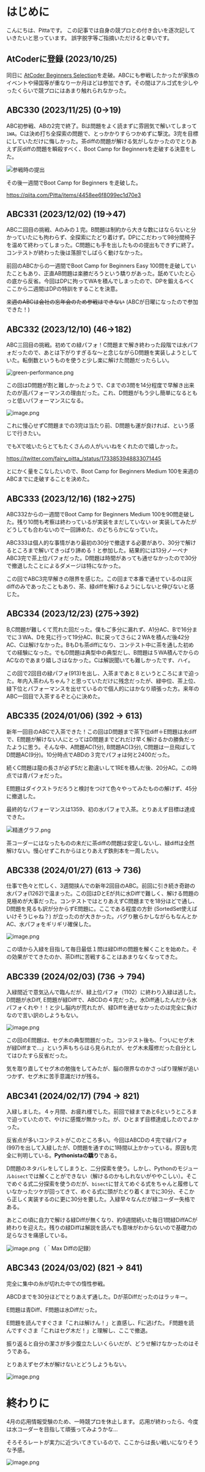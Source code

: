
# はじめに

こんにちは、Pittaです。
この記事では自身の競プロとの付き合いを逐次記していきたいと思っています。
誤字脱字等ご指摘いただけると幸いです。


## AtCoderに登録 (2023/10/25) 

同日に [AtCoder Beginners Selection](https://atcoder.jp/contests/abs)を走破。ABCにも参戦したかったが家族のイベントや帰国等が重なり一か月ほどは参加できず。その間はアルゴ式を少しやったくらいで競プロにはあまり触れられなかった。


## ABC330 (2023/11/25) (0→19)

ABC初参戦、ABの2完で終了。Bは問題をよく読まずに雰囲気で解いてしまって`1WA`。Cは決め打ち全探索の問題で、とっかかりすらつかめずに撃沈。3完を目標にしていただけに悔しかった。茶diffの問題が解ける気がしなかったのでとりあえず灰diffの問題を瞬殺すべく、Boot Camp for Beginnersを走破する決意をした。

![参戦時の提出](https://qiita-image-store.s3.ap-northeast-1.amazonaws.com/0/2611731/d7b2f0c7-0ab8-7608-89d2-534ebed19e76.png)


その後一週間でBoot Camp for Beginners を走破した。

https://qiita.com/Pitta/items/4458ee6f8099ec1d70e3

## ABC331 (2023/12/02) (19→47)

ABC二回目の挑戦、Aのみの１完。B問題は制約から大きな数にはならないと分かっていたにも拘わらず、全探索にたどり着けず。DPにこだわって98分間椅子を温めて終わってしまった。C問題にも手を出したものの提出もできずに終了。コンテストが終わった後は落胆でしばらく動けなかった。

前回のABCからの一週間でBoot Camp for Beginners Easy 100問を走破していたこともあり、正直AB問題は楽勝だろうという驕りがあった。舐めていたと心の底から反省。今回はDPに拘ってWAを積んでしまったので、DPを鍛えるべくここから二週間はDPの特訓をすることを決意。

~~来週のABCは会社の忘年会のため参戦はできない~~ (ABCが日曜になったので参加できた！)


## ABC332 (2023/12/10) (46→182)

ABC三回目の挑戦。初めての緑パフォ！C問題まで解き終わった段階では水パフォだったので、あとは下がりすぎるな～と念じながらD問題を実装しようとしていた。転倒数というものを使うと少し楽に解けた問題だったらしい。

![green-performance.png](https://qiita-image-store.s3.ap-northeast-1.amazonaws.com/0/2611731/a3a8eea8-c1c4-0428-8d84-8aad656c7c75.png)

この回はD問題が割と難しかったようで、Cまでの3問を14分程度で早解き出来たのが高パフォーマンスの理由だった。これ、D問題がもう少し簡単になるともっと低いパフォーマンスになる。

![image.png](https://qiita-image-store.s3.ap-northeast-1.amazonaws.com/0/2611731/3286d2db-bc70-3d17-076e-29abb060c677.png)


これに慢心せずC問題までの3完は当たり前、D問題も運が良ければ、という感じで行きたい。

でもXで呟いたらとてもたくさんの人がいいねをくれたので嬉しかった。

https://twitter.com/fairy_pitta_/status/1733853948833071445


とにかく量をこなしたいので、Boot Camp for Beginners Medium 100を来週のABCまでに走破することを決めた。



## ABC333 (2023/12/16) (182→275)

ABC332からの一週間でBoot Camp for Beginners Medium 100を90問走破した。残り10問も考察は終わっているが実装をまだしていない or 実装してみたがどうしても合わないので一回諦めた、のどちらかになっていた。

ABC333は個人的な事情があり最初の30分で撤退する必要があり、30分で解けるところまで解いてきっぱり諦める！と参加した。結果的には13分ノーペナABC3完で茶上位パフォだった。D問題は時間があっても通せなかったので30分で撤退したことによるダメージは特になかった。

この回でABC3完早解きの限界を感じた。この回まで本番で通せているのは灰diffのみであったこともあり、茶、緑diffを解けるようにしないと伸びないと感じた。


## ABC334 (2023/12/23) (275→392)

B,C問題が難しくて荒れた回だった。僕もご多分に漏れず、A1分AC、Bで16分までに３WA、Dを見に行って19分AC、Bに戻ってさらに２WAを積んだ後42分AC、Cは解けなかった。BもDも茶diffになり、コンテスト中に茶を通した初めての経験になった。でもD問題は典型中の典型だし、B問題は５WA積んでからのACなのであまり嬉しさはなかった。Cは解説聞いても難しかったです、ハイ。

この回で2回目の緑パフォ(913)を出し、入茶まであと８というところにまで迫った。年内入茶わんちゃん？と思っていただけに残念だったが、緑中位、茶上位、緑下位とパフォーマンスを出せているので個人的にはかなり頑張った方。来年のABC一回目で入茶するぞと心に決めた。

## ABC335 (2024/01/06) (392 → 613)

新年一回目のABCで入茶できた！この回はD問題まで茶下位diff＋E問題は水diffで、E問題が解けない人にとってはD問題までどれだけ早く解けるかの勝負だったように思う。そんな中、A問題AC(1分), B問題AC(3分), C問題は一旦飛ばしてD問題AC(9分)。10分時点でABDの３完でパフォは何と2400だった。

続くC問題は龍の長さが必ず5だと勘違いして1REを積んだ後、20分AC。この時点では青パフォだった。

E問題はダイクストラだろうと検討をつけて色々やってみたものの解けず、45分に撤退した。

最終的なパフォーマンスは1359、初の水パフォで入茶。とりあえず目標は達成できた。

![精進グラフ.png](https://qiita-image-store.s3.ap-northeast-1.amazonaws.com/0/2611731/d853f5e9-f651-8ff2-f1b5-d547a382b80f.png)

茶コーダーにはなったものの未だに茶diffの問題は安定しないし、緑diffは全然解けない。慢心せずこれからはとりあえず鉄則本を一周したい。

## ABC338 (2024/01/27) (613 → 736)

仕事で色々と忙しく、3週間挟んでの新年2回目のABC。前回に引き続き奇跡の水パフォ(1262)で温まった。この回はDとEが共に水Diffで難しく、解ける問題の見極めが大事だった。コンテストではとりあえずC問題までを18分ほどで通し、D問題を見るも訳が分からずE問題に。ここである程度の方針 (SortedSet使えばいけそうじゃね？) が立ったのが大きかった。バグり散らかしながらもなんとかAC、水パフォをギリギリ確保した。

![image.png](https://qiita-image-store.s3.ap-northeast-1.amazonaws.com/0/2611731/bf68d570-e8b2-f676-2874-7b3016ad24ef.png)


この頃から入緑を目指して毎日最低１問は緑Diffの問題を解くことを始めた。その効果がでてきたのか、茶Diffに苦戦することはあまりなくなってきた。

## ABC339 (2024/02/03) (736 → 794)

入緑間近で意気込んで臨んだが、緑上位パフォ（1102）に終わり入緑は逃した。D問題が水Diff, E問題が緑Diffで、ABCDの４完だった。水Diff通したんだから水パフォくれや！！と少し脳内が荒れたが、緑Diffを通せなかったのは完全に負けなので言い訳のしようもない。

![image.png](https://qiita-image-store.s3.ap-northeast-1.amazonaws.com/0/2611731/933bfa92-5896-a65a-d5a4-0629e6fa467b.png)



この回のE問題は、セグ木の典型問題だった。コンテスト後も、「ついにセグ木が緑Diffまで...」という声もちらほら見られたが、セグ木未履修だった自分としてはひたすら反省だった。

気を取り直してセグ木の勉強をしてみたが、脳の限界なのかさっぱり理解が追いつかず、セグ木に苦手意識だけが残る。

## ABC341 (2024/02/17) (794 → 821)

入緑しました。４ヶ月間、お疲れ様でした。前回で緑まであと6というところまで迫っていたので、やけに感慨が無かった。が、ひとまず目標達成したのでよかった。

反省点が多いコンテストがこのところ多い。今回はABCDの４完で緑パフォ(997)を出して入緑したが、D問題を通すのに1時間以上かかっている。原因も完全に判明している。**Pythonistaの驕り**である。

D問題のネタバレをしてしまうと、二分探索を使う。しかし、Pythonのモジュール`bisect`では解くことができない（解けるのかもしれないがややこしい）。そこでめぐる式二分探索を使うのだが、`bisect`に甘えてめぐる式をちゃんと履修していなかったツケが回ってきて、めぐる式に頭がたどり着くまでに30分、そこから正しく実装するのに更に30分を要した。入緑早々なんだが緑コーダー失格である。

あとこの頃に自力で解ける緑Diffが無くなり、約9週間続いた毎日1問緑DiffACが終わりを迎えた。残りの緑Diffは解説を読んでも意味がわからないので基礎力の足らなさを痛感している。

![image.png](https://qiita-image-store.s3.ap-northeast-1.amazonaws.com/0/2611731/49f0d16c-8334-fd0e-385f-4a752f0b3418.png)
（＾Max Diffの記録）

## ABC343 (2024/03/02) (821 → 841)

完全に集中の糸が切れた中での惰性参戦。

ABCDまでを30分ほどでとりあえず通した。Dが茶Diffだったのはラッキー。

E問題は青Diff、F問題は水Diffだった。

E問題を読んですぐさま「これは解けん！」と直感し、Fに逃げた。
F問題を読んですぐさま「これはセグ木だ！」と理解し、ここで撤退。

振り返ると自分の潔さが多少腹立たしいくらいだが、どうせ解けなかったのはそうである。

とりあえずセグ木が解けないとどうしようもない。

![image.png](https://qiita-image-store.s3.ap-northeast-1.amazonaws.com/0/2611731/23b60c40-e367-0afc-8003-41eb6ce21b58.png)


# 終わりに

4月の応用情報受験のため、一時競プロを休止します。
応用が終わったら、今度は水コーダーを目指して頑張ってみようかな...

そろそろレートが実力に近づいてきているので、ここからは長い戦いになりそうな予感。


![image.png](https://qiita-image-store.s3.ap-northeast-1.amazonaws.com/0/2611731/d4aa5452-8648-573a-5549-1b9145162294.png)







